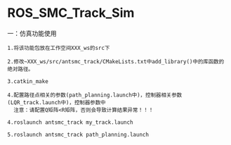 # ROS_SMC_Track_Sim
一：仿真功能使用

	1.将该功能包放在工作空间XXX_ws的src下

	2.修改~XXX_ws/src/antsmc_track/CMakeLists.txt中add_library()中的库函数的绝对路径。

	3.catkin_make
	
	4.配置路径点相关的参数(path_planning.launch中)，控制器相关参数(LQR_track.launch中)，控制器参数中
	  注意：请配置Q矩阵<R矩阵，否则会导致计算结果异常！！！

	4.roslaunch antsmc_track my_track.launch

	5.roslaunch antsmc_track path_planning.launch
